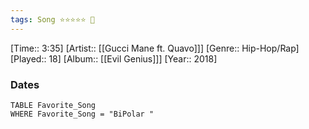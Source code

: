 ```yaml
---
tags: Song ⭐⭐⭐⭐⭐ 💛
---
```

[Time:: 3:35]
[Artist:: [[Gucci Mane ft. Quavo]]]
[Genre:: Hip-Hop/Rap]
[Played:: 18]
[Album:: [[Evil Genius]]]
[Year:: 2018]
### Dates
````dataview
TABLE Favorite_Song
WHERE Favorite_Song = "BiPolar "
````